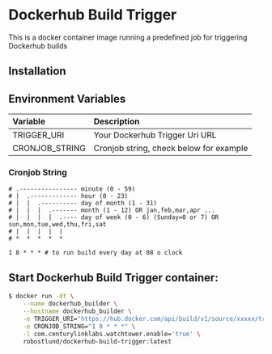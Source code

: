# Dockerhub Build Trigger
This is a docker container image running a predefined job for triggering Dockerhub builds

## Installation

## Environment Variables
| Variable | Description |
| :--- | :--- |
| TRIGGER_URI | Your Dockerhub Trigger Uri URL|
| CRONJOB_STRING | Cronjob string, check below for example |

### Cronjob String
```# Example of job definition:
# .---------------- minute (0 - 59)
# |  .------------- hour (0 - 23)
# |  |  .---------- day of month (1 - 31)
# |  |  |  .------- month (1 - 12) OR jan,feb,mar,apr ...
# |  |  |  |  .---- day of week (0 - 6) (Sunday=0 or 7) OR sun,mon,tue,wed,thu,fri,sat
# |  |  |  |  |
# *  *  *  *  * 

1 8 * * * # to run build every day at 08 o clock
```

## Start Dockerhub Build Trigger container:
```sh
$ docker run -dt \
    --name dockerhub_builder \
    --hostname dockerhub_builder \
    -e TRIGGER_URI="https://hub.docker.com/api/build/v1/source/xxxxx/trigger/xxxx/call/" \
    -e CRONJOB_STRING="1 8 * * *" \
    -l com.centurylinklabs.watchtower.enable='true' \
    robostlund/dockerhub-build-trigger:latest
```